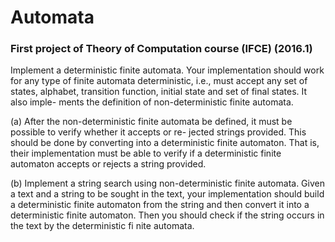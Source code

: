 # Automata
### First project of Theory of Computation course (IFCE) (2016.1)

Implement a deterministic finite automata. Your implementation should work for any type of finite automata deterministic,
i.e., must accept any set of states, alphabet, transition function, initial state and set of final states. It also imple-
ments the definition of non-deterministic finite automata.

(a) After the non-deterministic finite automata be defined, it must be possible to verify whether it accepts or re-
    jected strings provided. This should be done by converting into a deterministic finite automaton. That is, their
    implementation must be able to verify if a deterministic finite automaton accepts or rejects a string provided.

(b) Implement a string search using non-deterministic finite automata. Given a text and a string to be sought in the
    text, your implementation should build a deterministic finite automaton from the string and then convert it into
    a deterministic finite automaton. Then you should check if the string occurs in the text by the deterministic fi
    nite automata.
